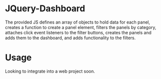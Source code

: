 # JQuery-Dashboard
The provided JS defines an array of objects to hold data for each panel, creates a function to create a panel element, filters the panels by category, attaches click event listeners to the filter buttons, creates the panels and adds them to the dashboard, and adds functionality to the filters.

# Usage
Looking to integrate into a web project soon.
